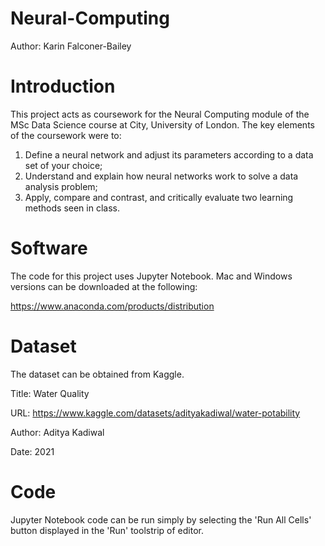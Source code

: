 # Neural-Computing
Author: Karin Falconer-Bailey

# Introduction
This project acts as coursework for the Neural Computing module of the MSc Data Science course at City, University of London. The key elements of the coursework were to:
1. Define a neural network and adjust its parameters according to a data set of your choice;
2. Understand and explain how neural networks work to solve a data analysis problem;
3. Apply, compare and contrast, and critically evaluate two learning methods seen in class.

# Software
The code for this project uses Jupyter Notebook. Mac and Windows versions can be downloaded at the following:

https://www.anaconda.com/products/distribution

# Dataset
The dataset can be obtained from Kaggle.

Title: Water Quality

URL: https://www.kaggle.com/datasets/adityakadiwal/water-potability

Author: Aditya Kadiwal

Date: 2021

# Code
Jupyter Notebook code can be run simply by selecting the 'Run All Cells' button displayed in the 'Run' toolstrip of editor.

